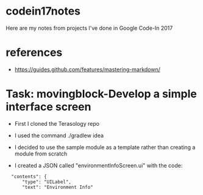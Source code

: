 # codein17notes
Here are my notes from projects I've done in Google Code-In 2017
# references
 * https://guides.github.com/features/mastering-markdown/
 # Task: movingblock-Develop a simple interface screen
  * First I cloned the Terasology repo
  
  * I used the command ./gradlew idea
  
  * I decided to use the sample module as a template rather than creating a module from scratch
  
  * I created a JSON called "environmentInfoScreen.ui" with the code:
  ```   "type": "EnvironmentInfoScreen",
    "contents": {
        "type": "UILabel",
        "text": "Environment Info"
  
